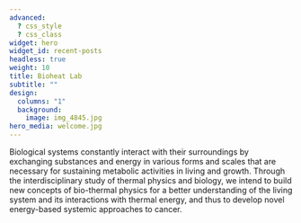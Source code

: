 ```yaml
---
advanced:
  ? css_style
  ? css_class
widget: hero
widget_id: recent-posts
headless: true
weight: 10
title: Bioheat Lab
subtitle: ""
design:
  columns: "1"
  background:
    image: img_4845.jpg
hero_media: welcome.jpg
---
```

Biological systems constantly interact with their surroundings by exchanging substances and energy in various forms and scales that are necessary for sustaining metabolic activities in living and growth. Through the interdisciplinary study of thermal physics and biology, we intend to build new concepts of bio-thermal physics for a better understanding of the living system and its interactions with thermal energy, and thus to develop novel energy-based systemic approaches to cancer.